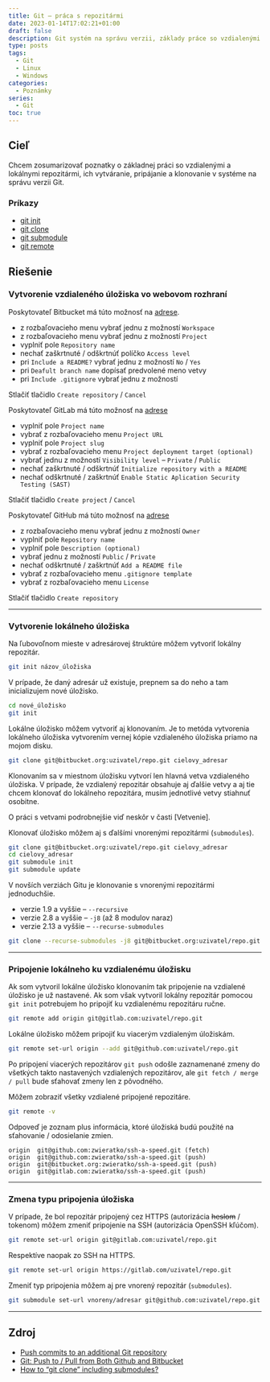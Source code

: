 ```yaml
---
title: Git – práca s repozitármi
date: 2023-01-14T17:02:21+01:00
draft: false
description: Git systém na správu verzii, základy práce so vzdialenými aj miestnymi repozitármi, ich vytváranie, pripájanie a klonovanie
type: posts
tags:
  - Git
  - Linux
  - Windows
categories:
  - Poznámky
series:
  - Git
toc: true
---
```


## Cieľ

Chcem zosumarizovať poznatky o základnej práci so vzdialenými a lokálnymi repozitármi, ich vytváranie, pripájanie a klonovanie v systéme na správu verzii Git.

### Príkazy

- [git init](https://git-scm.com/docs/git-init)
- [git clone](https://git-scm.com/docs/git-clone)
- [git submodule](https://git-scm.com/docs/git-submodule)
- [git remote](https://git-scm.com/docs/git-remote)

## Riešenie

### Vytvorenie vzdialeného úložiska vo webovom rozhraní

Poskytovateľ Bitbucket má túto možnosť na [adrese](https://bitbucket.org/repo/create).

- z rozbaľovacieho menu vybrať jednu z možností `Workspace`
- z rozbaľovacieho menu vybrať jednu z možností `Project`
- vyplniť pole `Repository name`
- nechať zaškrtnuté / odškrtnúť políčko `Access level`
- pri `Include a README?` vybrať jednu z možností `No` / `Yes`
- pri `Deafult branch name` dopísať predvolené meno vetvy
- pri `Include .gitignore` vybrať jednu z možností

Stlačiť tlačidlo `Create repository` / `Cancel`

Poskytovateľ GitLab má túto možnosť na [adrese](https://gitlab.com/projects/new#blank_project)

- vyplniť pole `Project name`
- vybrať z rozbaľovacieho menu `Project URL`
- vyplniť pole `Project slug`
- vybrať z rozbaľovacieho menu `Project deployment target (optional)`
- vybrať jednu z možností `Visibility level` – `Private` / `Public`
- nechať zaškrtnuté / odškrtnúť `Initialize repository with a README`
- nechať odškrtnuté / zaškrtnúť `Enable Static Aplication Security Testing (SAST)`

Stlačiť tlačidlo `Create project` / `Cancel`

Poskytovateľ GitHub má túto možnosť na [adrese](https://github.com/new)

- z rozbaľovacieho menu vybrať jednu z možností `Owner`
- vyplniť pole `Repository name`
- vyplniť pole `Description (optional)`
- vybrať jednu z možností `Public` / `Private`
- nechať odškrtnuté / zaškrtnúť `Add a README file`
- vybrať z rozbaľovacieho menu `.gitignore template`
- vybrať z rozbaľovacieho menu `License`

Stlačiť tlačidlo `Create repository`

---

### Vytvorenie lokálneho úložiska

Na ľubovoľnom mieste v adresárovej štruktúre môžem vytvoriť lokálny repozitár.

```bash
git init názov_úložiska
```

V prípade, že daný adresár už existuje, prepnem sa do neho a tam inicializujem nové úložisko.

```bash
cd nové_úložisko
git init
```

Lokálne úložisko môžem vytvoriť aj klonovaním. Je to metóda vytvorenia lokálneho úložiska vytvorením vernej kópie vzdialeného úložiska priamo na mojom disku.

```bash
git clone git@bitbucket.org:uzivatel/repo.git cielovy_adresar
```

Klonovaním sa v miestnom úložisku vytvorí len hlavná vetva vzdialeného úložiska. V prípade, že vzdialený repozitár obsahuje aj ďalšie vetvy a aj tie chcem klonovať do lokálneho repozitára, musím jednotlivé vetvy stiahnuť osobitne.

O práci s vetvami podrobnejšie viď neskôr v časti [Vetvenie].

Klonovať úložisko môžem aj s ďalšími vnorenými repozitármi (`submodules`).

```bash
git clone git@bitbucket.org:uzivatel/repo.git cielovy_adresar
cd cielovy_adresar
git submodule init
git submodule update
```

V novších verziách Gitu je klonovanie s vnorenými repozitármi jednoduchšie.

- verzie 1.9 a vyššie – `--recursive`
- verzie 2.8 a vyššie – `-j8` (až 8 modulov naraz)
- verzie 2.13 a vyššie – `--recurse-submodules`

```bash
git clone --recurse-submodules -j8 git@bitbucket.org:uzivatel/repo.git adresar
```

---

### Pripojenie lokálneho ku vzdialenému úložisku

Ak som vytvoril lokálne úložisko klonovaním tak pripojenie na vzdialené úložisko je už nastavené. Ak som však vytvoril lokálny repozitár pomocou `git init` potrebujem ho pripojiť ku vzdialenému repozitáru ručne.

```bash
git remote add origin git@gitlab.com:uzivatel/repo.git
```

Lokálne úložisko môžem pripojiť ku viacerým vzdialeným úložiskám.

```bash
git remote set-url origin --add git@github.com:uzivatel/repo.git
```

Po pripojení viacerých repozitárov `git push` odošle zaznamenané zmeny do všetkých takto nastavených vzdialených repozitárov, ale `git fetch / merge / pull` bude sťahovať zmeny len z pôvodného.

Môžem zobraziť všetky vzdialené pripojené repozitáre.

```bash
git remote -v
```

Odpoveď je zoznam plus informácia, ktoré úložiská budú použité na sťahovanie / odosielanie zmien.

```
origin  git@github.com:zwieratko/ssh-a-speed.git (fetch)
origin  git@github.com:zwieratko/ssh-a-speed.git (push)
origin  git@bitbucket.org:zwieratko/ssh-a-speed.git (push)
origin  git@gitlab.com:zwieratko/ssh-a-speed.git (push)
```

---

### Zmena typu pripojenia úložiska

V prípade, že bol repozitár pripojený cez HTTPS (autorizácia ~~heslom~~ / tokenom) môžem zmeniť pripojenie na SSH (autorizácia OpenSSH kľúčom).

```bash
git remote set-url origin git@gitlab.com:uzivatel/repo.git
```

Respektíve naopak zo SSH na HTTPS.

```bash
git remote set-url origin https://gitlab.com/uzivatel/repo.git
```

Zmeniť typ pripojenia môžem aj pre vnorený repozitár (`submodules`).

```bash
git submodule set-url vnoreny/adresar git@github.com:uzivatel/repo.git
```

---

## Zdroj

- [Push commits to an additional Git repository](https://docs.aws.amazon.com/codecommit/latest/userguide/how-to-mirror-repo-pushes.html)
- [Git: Push to / Pull from Both Github and Bitbucket](https://blog.kevinlee.io/blog/2013/03/11/git-push-to-pull-from-both-github-and-bitbucket/)
- [How to “git clone” including submodules?](https://stackoverflow.com/questions/3796927/how-to-git-clone-including-submodules)
